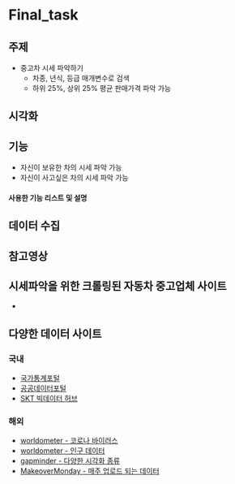 # Final_task

## 주제
  - 중고차 시세 파악하기
    - 차종, 년식, 등급 매개변수로 검색
    - 하위 25%, 상위 25% 평균 판매가격 파악 가능
    

## 시각화


## 기능
  - 자신이 보유한 차의 시세 파악 가능
  - 자신이 사고싶은 차의 시세 파악 가능

#### 사용한 기능 리스트 및 설명


## 데이터 수집


## 참고영상

## 시세파악을 위한 크롤링된 자동차 중고업체 사이트
  - 

## 다양한 데이터 사이트
  ### 국내
  - [국가통계포털](http://kosis.kr/index/index.do)
  - [공공데이터포털](https://www.data.go.kr/)
  - [SKT 빅데이터 허브](https://www.bigdatahub.co.kr/index.do)
  ### 해외
  - [worldometer - 코로나 바이러스](https://www.worldometers.info/coronavirus/)
  - [worldometer - 인구 데이터](https://www.worldometers.info/world-population/)  
  - [gapminder - 다양한 시각화 종류](https://www.gapminder.org/tools/#$chart-type=bubbles)  
  - [MakeoverMonday - 매주 업로드 되는 데이터](https://www.makeovermonday.co.uk/data/)
